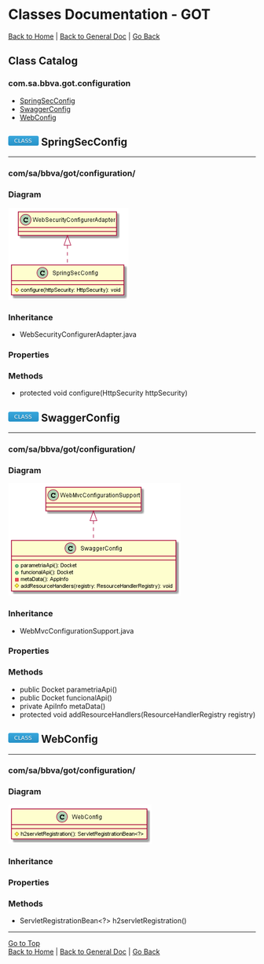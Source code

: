 # Classes Documentation - GOT

[Back to Home](/README.md) | [Back to General Doc](/docs/readme.md) | [Go Back](/docs/markdown/classes.md)

## Class Catalog
### com.sa.bbva.got.configuration
* [SpringSecConfig](#markdown-header-springsecconfig)
* [SwaggerConfig](#markdown-header-swaggerconfig)
* [WebConfig](#markdown-header-webconfig)

## ![class](../images/class.png "class") SpringSecConfig
---
### com/sa/bbva/got/configuration/
### Diagram
![class](../diagrams/configuration/SpringSecConfig.png "class")

### Inheritance
  * WebSecurityConfigurerAdapter.java

### Properties

### Methods
  * protected void configure(HttpSecurity httpSecurity)

## ![class](../images/class.png "class") SwaggerConfig
---
### com/sa/bbva/got/configuration/
### Diagram
![class](../diagrams/configuration/SwaggerConfig.png "class")

### Inheritance
  * WebMvcConfigurationSupport.java

### Properties

### Methods
  * public Docket parametriaApi()
  * public Docket funcionalApi()
  * private ApiInfo metaData()
  * protected void addResourceHandlers(ResourceHandlerRegistry registry)

## ![class](../images/class.png "class") WebConfig
---
### com/sa/bbva/got/configuration/
### Diagram
![class](../diagrams/configuration/WebConfig.png "class")

### Inheritance

### Properties

### Methods
  * ServletRegistrationBean<?> h2servletRegistration()

---
[Go to Top](#markdown-header-classes-documentation-got)  
[Back to Home](/README.md) | [Back to General Doc](/docs/readme.md) | [Go Back](/docs/markdown/classes.md)
